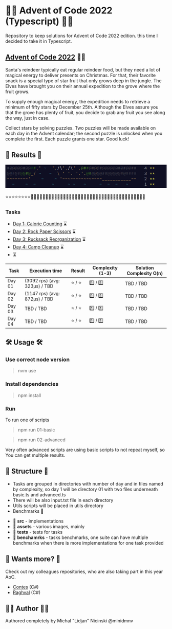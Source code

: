 # 🧑‍🎄 Advent of Code 2022 (Typescript) 🧑‍🎄

Repository to keep solutions for Advent of Code 2022 edition. this time I decided to take it in Typescript.

## [Advent of Code 2022](https://adventofcode.com/) 🧑‍🎄

Santa's reindeer typically eat regular reindeer food, but they need a lot of magical energy to deliver presents on Christmas. For that, their favorite snack is a special type of star fruit that only grows deep in the jungle. The Elves have brought you on their annual expedition to the grove where the fruit grows.

To supply enough magical energy, the expedition needs to retrieve a minimum of fifty stars by December 25th. Although the Elves assure you that the grove has plenty of fruit, you decide to grab any fruit you see along the way, just in case.

Collect stars by solving puzzles. Two puzzles will be made available on each day in the Advent calendar; the second puzzle is unlocked when you complete the first. Each puzzle grants one star. Good luck!

## 🎄 Results 🎄

![preview](https://github.com/minidmnv/aoc2022/blob/master/assets/results/results.png?raw=true)

:star::star::star::star::star::star::star::star::white_flower::white_flower::white_flower::white_flower::white_flower::white_flower::white_flower::white_flower::white_flower::white_flower::white_flower::white_flower::white_flower::white_flower::white_flower::white_flower::white_flower::white_flower::white_flower::white_flower::white_flower::white_flower::white_flower::white_flower::white_flower::white_flower::white_flower::white_flower::white_flower::white_flower::white_flower::white_flower::white_flower::white_flower::white_flower::white_flower::white_flower::white_flower::white_flower:

### Tasks

- [Day 1: Calorie Counting](https://github.com/minidmnv/aoc2022/blob/master/src/01/INSTRUCTION.md) ⌛
- [Day 2: Rock Paper Scissors](https://github.com/minidmnv/aoc2022/blob/master/src/02/INSTRUCTION.md) ⌛
- [Day 3: Rucksack Reorganization](https://github.com/minidmnv/aoc2022/blob/master/src/03/INSTRUCTION.md) ⌛
- [Day 4: Camp Cleanup](https://github.com/minidmnv/aoc2022/blob/master/src/04/INSTRUCTION.md) ⌛
- ⏳

| Task   | Execution time                | Result                  | Complexity (1-3) | Solution Complexity O(n)  |
|--------|-------------------------------|-------------------------|------------------|---------------------------|
| Day 01 | (3092 rps) (avg: 323μs) / TBD | :star: / :star:         | :one:   / :one:  | TBD  / TBD                |
| Day 02 | (1147 rps) (avg: 872μs) / TBD | :star: / :star:         | :one:   / :one:  | TBD  / TBD                |
| Day 03 | TBD / TBD                     | :star: / :star:         | :one:   / :one:  | TBD  / TBD                |
| Day 04 | TBD / TBD                     | :star: / :star: | :one:  / :one:   | TBD  / TBD                |

## 🛠 Usage 🛠

### Use correct node version
>nvm use

### Install dependencies
> npm install

### Run

To run one of scripts
> npm run 01-basic

> npm run 02-advanced

Very often advanced scripts are using basic scripts to not repeat myself, so You can get multiple results.

## 📂 Structure 📂
- Tasks are grouped in directories with number of day and in files named by complexity, 
so day 1 will be directory 01 with two files underneath basic.ts and advanced.ts
- There will be also input.txt file in each directory
- Utils scripts will be placed in utils directory
- Benchmarks :incoming_envelope:

* 📘 **src** - implementations
* 📔 **assets** - various images, mainly
* 📗 **tests** - tests for tasks
*  📖 **benchamrks** - tasks benchmarks, one suite can have multiple benchmarks when there is more implementations for one task provided

## 🧙 Wants more? 🧙

Check out my colleagues repositories, who are also taking part in this year AoC.
- [Contes](https://github.com/mateusz-bryll/AdventOfCode2022) (C#)
- [Raghval](https://gitlab.com/arturmlody/adventofcode) (C#)


## 🧑‍🍳 Author 🧑‍🍳
Authored completely by Michal "Lidjan" Nicinski @minidmnv
